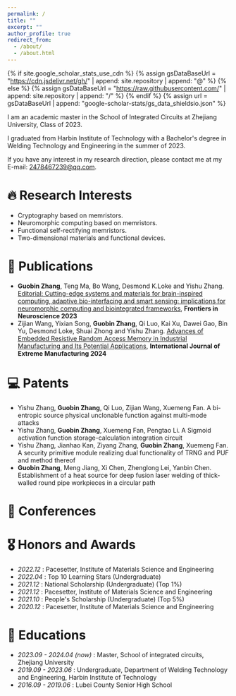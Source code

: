 ```yaml
---
permalink: /
title: ""
excerpt: ""
author_profile: true
redirect_from: 
  - /about/
  - /about.html
---
```


{% if site.google_scholar_stats_use_cdn %}
{% assign gsDataBaseUrl = "https://cdn.jsdelivr.net/gh/" | append: site.repository | append: "@" %}
{% else %}
{% assign gsDataBaseUrl = "https://raw.githubusercontent.com/" | append: site.repository | append: "/" %}
{% endif %}
{% assign url = gsDataBaseUrl | append: "google-scholar-stats/gs_data_shieldsio.json" %}

<span class='anchor' id='about-me'></span>

I am an academic master in the School of Integrated Circuits at Zhejiang University, Class of 2023.

I graduated from Harbin Institute of Technology with a Bachelor's degree in Welding Technology and Engineering in the summer of 2023.

If you have any interest in my research direction, please contact me at my E-mail: [2478467239@qq.com](https://www.so.com/link?m=wDdfhmjD%2Fkav1Xk%2BPoR1dc37gZN5vfFDSRIz%2FHXK4V1XDvgxnzkN0ZM0KVnIOXr4i2nl6%2Fo8jouiSPbwF3ThTwawuJDbTz1eNaKvZ%2B%2FNvNtQ%3D). 

# 🔥 Research Interests
- Cryptography based on memristors.
- Neuromorphic computing based on memristors.
- Functional self-rectifying memristors.
- Two-dimensional materials and functional devices.

# 📝 Publications 

- **Guobin Zhang**, Teng Ma, Bo Wang, Desmond K.Loke and Yishu Zhang. [Editorial: Cutting-edge systems and materials for brain-inspired computing, adaptive bio-interfacing and smart sensing: implications for neuromorphic computing and biointegrated frameworks](https://www.frontiersin.org/journals/neuroscience/articles/10.3389/fnins.2023.1321387/full), **Frontiers in Neuroscience 2023**
- Zijian Wang, Yixian Song, **Guobin Zhang**, Qi Luo, Kai Xu, Dawei Gao, Bin Yu, Desmond Loke, Shuai Zhong and Yishu Zhang. [Advances of Embedded Resistive Random Access Memory in Industrial Manufacturing and Its Potential Applications](https://iopscience.iop.org/article/10.1088/2631-7990/ad2fea/meta), **International Journal of Extreme Manufacturing 2024**

# 💻 Patents
- Yishu Zhang, **Guobin Zhang**, Qi Luo, Zijian Wang, Xuemeng Fan. A bi-entropic source physical unclonable function against multi-mode attacks
- Yishu Zhang, **Guobin Zhang**, Xuemeng Fan, Pengtao Li. A Sigmoid activation function storage-calculation integration circuit
- Yishu Zhang, Jianhao Kan, Ziyang Zhang, **Guobin Zhang**, Xuemeng Fan. A security primitive module realizing dual functionality of TRNG and PUF and method thereof
- **Guobin Zhang**, Meng Jiang, Xi Chen, Zhenglong Lei, Yanbin Chen. Establishment of a heat source for deep fusion laser welding of thick-walled round pipe workpieces in a circular path

# 💬 Conferences


# 🎖 Honors and Awards
- *2022.12* : Pacesetter, Institute of Materials Science and Engineering
- *2022.04* : Top 10 Learning Stars (Undergraduate)
- *2021.12* : National Scholarship (Undergraduate) (Top 1%)
- *2021.12* : Pacesetter, Institute of Materials Science and Engineering
- *2021.10* : People's Scholarship (Undergraduate) (Top 5%)
- *2020.12* : Pacesetter, Institute of Materials Science and Engineering

# 📖 Educations
- *2023.09 - 2024.04 (now)* : Master, School of integrated circuits, Zhejiang University
- *2019.09 - 2023.06* : Undergraduate, Department of Welding Technology and Engineering, Harbin Institute of Technology
- *2016.09 - 2019.06* : Lubei County Senior High School


